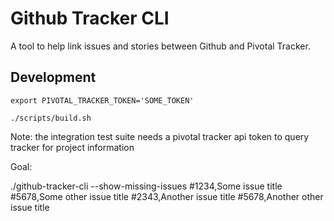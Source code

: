 # Github Tracker CLI

A tool to help link issues and stories between Github and Pivotal Tracker.

## Development

```
export PIVOTAL_TRACKER_TOKEN='SOME_TOKEN'

./scripts/build.sh
```

Note: the integration test suite needs a pivotal tracker api token to query tracker for project information

Goal:

./github-tracker-cli --show-missing-issues
#1234,Some issue title
#5678,Some other issue title
#2343,Another issue title
#5678,Another other issue title
